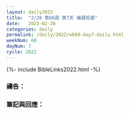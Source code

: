 ```yaml
---
layout: daily2022
title:  "2/26 第60週 第7天 補漏拾遺"
date:   2023-02-26
categories: daily
permalink: /daily/2022/wk60-day7-daily.html
weekNum: 60
dayNum: 7
cycle: 2022
---
```


{%- include BibleLinks2022.html -%}

### 禱告：

### 筆記與回應：
